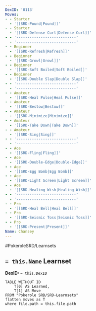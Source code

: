 ```yaml
---
DexID: '0113'
Moves:
- - Starter
  - '[[SRD-Pound|Pound]]'
- - Starter
  - '[[SRD-Defense Curl|Defense Curl]]'
- - '---------------------------'
  - '---------------------------'
- - Beginner
  - '[[SRD-Refresh|Refresh]]'
- - Beginner
  - '[[SRD-Growl|Growl]]'
- - Beginner
  - '[[SRD-Soft Boiled|Soft Boiled]]'
- - Beginner
  - '[[SRD-Double Slap|Double Slap]]'
- - '---------------------------'
  - '---------------------------'
- - Amateur
  - '[[SRD-Heal Pulse|Heal Pulse]]'
- - Amateur
  - '[[SRD-Bestow|Bestow]]'
- - Amateur
  - '[[SRD-Minimize|Minimize]]'
- - Amateur
  - '[[SRD-Take Down|Take Down]]'
- - Amateur
  - '[[SRD-Sing|Sing]]'
- - '---------------------------'
  - '---------------------------'
- - Ace
  - '[[SRD-Fling|Fling]]'
- - Ace
  - '[[SRD-Double-Edge|Double-Edge]]'
- - Ace
  - '[[SRD-Egg Bomb|Egg Bomb]]'
- - Ace
  - '[[SRD-Light Screen|Light Screen]]'
- - Ace
  - '[[SRD-Healing Wish|Healing Wish]]'
- - '---------------------------'
  - '---------------------------'
- - Pro
  - '[[SRD-Heal Bell|Heal Bell]]'
- - Pro
  - '[[SRD-Seismic Toss|Seismic Toss]]'
- - Pro
  - '[[SRD-Present|Present]]'
Name: Chansey
---
```


#PokeroleSRD/Learnsets

## `= this.Name` Learnset

**DexID:** `= this.DexID`

```dataview
TABLE WITHOUT ID
    T[0] AS Learned,
    T[1] AS Move
FROM "Pokerole SRD/SRD-Learnsets"
flatten moves as T
where file.path = this.file.path
```
